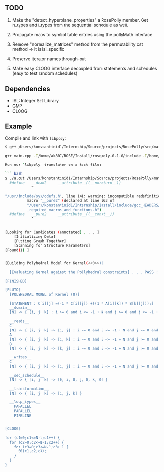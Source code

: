 ## TODO

1. Make the "detect_hyperplane_properties" a RosePolly member. Get h_types and l_types from the 
   sequential schedule as well.

2. Propagate maps to symbol table entries using the pollyMath interface

3. Remove "normalize_matrices" method from the permutability cst method -> it is isl_specific

4. Preserve iterator names through-out

5. Make easy CLOOG interface decoupled from statements and schedules (easy to test random schedules)

## Dependencies

- ISL: Integer Set Library
- GMP
- CLOOG

## Example

Compile and link with `libpoly`:

``` bash
$ g++ /Users/konstantinid1/Internship/Source/projects/RosePolly/src/main.cpp -I/Users/konstantinid1/Internship/Install/rosepoly-0.1.0/include -L/Users/konstantinid1/Internship/Install/rosepoly-0.1.0/lib -lrosepoly -I/Users/konstantinid1/Internship/Install/include -L/Users/konstantinid1/Internship/Install/lib -lrose -I/Users/konstantinid1/Internship/Tools/CLOOG/include -L/Users/konstantinid1/Internship/Tools/CLOOG/lib -lcloog-isl -DCLOOG_INT_GMP -I/Users/konstantinid1/Internship/Tools/ISL/include -L/Users/konstantinid1/Internship/Tools/ISL/lib -lisl -DISL -I/Users/konstantinid1/Development/opt/include

g++ main.cpp -I/home/ak807/ROSE/Install/rosepoly-0.1.0/include -I/home/ak807/ROSE/Install/include -I/home/ak807/Boost/include -I/home/ak807/Tools/ISL/include -I/home/ak807/Tools/CLOOG/include -DISL -DCLOOG_INT_GMP -L/home/ak807/ROSE/Install/rosepoly-0.1.0/lib -lrosepoly -L/home/ak807/Tools/ISL/lib -lisl -Wl,-rpath=/home/ak807/Tools/ISL/lib -L/home/ak807/Tools/CLOOG/lib -lcloog-isl -Wl,-rpath=/home/ak807/Tools/CLOOG/lib -L/home/ak807/ROSE/Install/lib -lrose -Wl,-rpath-link=/home/ak807/Boost/lib -Wl,-rpath=/home/ak807/Boost/lib -Wl,-rpath-link=/home/ak807/ROSE/Install/lib -Wl,-rpath=/home/ak807/ROSE/Install/lib -Wl,-rpath=/usr/lib/jvm/java-6-openjdk-amd64/jre/lib/amd64/server

Run our `libpoly` translator on a test file:

``` bash
$ ./a.out /Users/konstantinid1/Internship/Source/projects/RosePolly/matmul.c"/usr/include/sys/cdefs.h", line 140: warning: incompatible redefinition of          macro "__dead2" (declared at line 162 of          "/Users/konstantinid1/Internship/Install/include/gcc_HEADERS/rose_edg          _required_macros_and_functions.h")
  #define	__dead2		__attribute__((__noreturn__))
         	^

"/usr/include/sys/cdefs.h", line 141: warning: incompatible redefinition of
          macro "__pure2" (declared at line 163 of
          "/Users/konstantinid1/Internship/Install/include/gcc_HEADERS/rose_edg
          _required_macros_and_functions.h")
  #define	__pure2		__attribute__((__const__))
         	^


[Looking for Candidates (annotated) . . . ]
    [Initializing Data]
    [Putting Graph Together]
    [Scanning for Structure Parameters]
[Found(1) ]


[Building Polyhedral Model for Kernel(<<0>>)]

  [Evaluating Kernel against the Pollyhedral constraints] . . . PASS !

[FINISHED]

[PLUTO]
  [POLYHEDRAL MODEL of Kernel (0)]

  [STATEMENT : C[i][j] =((1 * C[i][j]) +((1 * A[i][k]) * B[k][j]));]
  __domain__
  [N] -> { [i, j, k] : i >= 0 and i <= -1 + N and j >= 0 and j <= -1 + N and k >= 0 and k <= -1 + N }

  __reads__
  C
  [N] -> { [i, j, k] -> [i, j] : i >= 0 and i <= -1 + N and j >= 0 and j <= -1 + N and k >= 0 and k <= -1 + N }
  A
  [N] -> { [i, j, k] -> [i, k] : i >= 0 and i <= -1 + N and j >= 0 and j <= -1 + N and k >= 0 and k <= -1 + N }
  B
  [N] -> { [i, j, k] -> [k, j] : i >= 0 and i <= -1 + N and j >= 0 and j <= -1 + N and k >= 0 and k <= -1 + N }

  __writes__
  C
  [N] -> { [i, j, k] -> [i, j] : i >= 0 and i <= -1 + N and j >= 0 and j <= -1 + N and k >= 0 and k <= -1 + N }

  __seq_schedule__
  [N] -> { [i, j, k] -> [0, i, 0, j, 0, k, 0] }

  __transformation__
  [N] -> { [i, j, k] -> [i, j, k] }

  __loop_types__
    PARALLEL
    PARALLEL
    PIPELINE


[CLOOG]

for (c1=0;c1<=N-1;c1++) {
  for (c2=0;c2<=N-1;c2++) {
    for (c3=0;c3<=N-1;c3++) {
      S0(c1,c2,c3);
    }
  }
}
```
